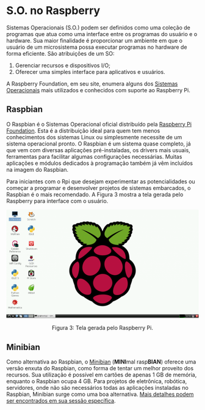 # S.O. no Raspberry


Sistemas Operacionais (S.O.) podem ser definidos como uma coleção de programas que atua como uma interface entre os programas do usuário e o hardware. Sua maior finalidade é proporcionar um ambiente em que o usuário de um microsistema possa executar programas no hardware de forma eficiente. São atribuições de um SO:

1. Gerenciar recursos e dispositivos I/O;
2. Oferecer uma simples interface para aplicativos e usuários.

A Raspberry Foundation, em seu site, enumera alguns dos [Sistemas Operacionais](https://www.raspberrypi.org/downloads/) mais utilizados e conhecidos com suporte ao Raspberry Pi.

## Raspbian

O Raspbian é o Sistemas Operacional oficial distribuído pela [Raspberry Pi Foundation](http://www.raspberrypi.org/). Esta é a distribuição ideal para quem tem menos conhecimentos dos sistemas Linux ou simplesmente necessite de um sistema operacional pronto. O Raspbian é um sistema quase completo, já que vem com diversas aplicações pré-instaladas, os drivers mais usuais, ferramentas para facilitar algumas configurações necessárias. Muitas aplicações e módulos dedicados à programação também já vêm incluídos na imagem do Raspbian.

Para iniciantes com o Rpi que desejam experimentar as potencialidades ou começar a programar e desenvolver projetos de sistemas embarcados, o Raspbian é o mais recomendado. A Figura 3 mostra a tela gerada pelo Raspberry para interface com o usuário.

![Raspbian Desktop](assets/raspbian_desktop.png)

<center>Figura 3: Tela gerada pelo Raspberry Pi.</center>

## Minibian

Como alternativa ao Raspbian, o [Minibian](https://minibianpi.wordpress.com/) (**MINI**mal rasp**BIAN**) oferece uma versão enxuta do Raspbian, como forma de tentar um melhor proveito dos recursos. Sua utilização é possível em cartões de apenas 1 GB de memória, enquanto o Raspbian ocupa 4 GB. Para projetos de eletrônica, robótica, servidores, onde não são necessários todas as aplicações instaladas no Raspbian, Minibian surge como uma boa alternativa. [Mais detalhes podem ser encontrados em sua sessão específica](minibian_minimal_raspbian.md).

